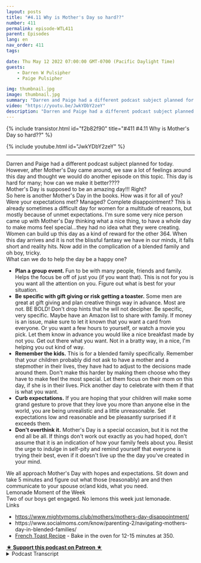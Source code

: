```yaml
---
layout: posts
title: "#4.11 Why is Mother's Day so hard??"
number: 411
permalink: episode-WTL411
parent: Episodes
lang: en
nav_order: 411
tags:

date: Thu May 12 2022 07:00:00 GMT-0700 (Pacific Daylight Time)
guests:
    - Darren W Pulsipher
    - Paige Pulsipher

img: thumbnail.jpg
image: thumbnail.jpg
summary: "Darren and Paige had a different podcast subject planned for today. However, after Mother's Day came around, we saw a lot of feelings around this day and thought we would do another episode on this topic. This day is hard for many; how can we make it better????"
video: "https://youtu.be/JwkYDbY2zeY"
description: "Darren and Paige had a different podcast subject planned for today. However, after Mother's Day came around, we saw a lot of feelings around this day and thought we would do another episode on this topic. This day is hard for many; how can we make it better????"
---
```


<div>
{% include transistor.html id="f2b82f90" title="#411 #4.11 Why is Mother's Day so hard??" %}

{% include youtube.html id="JwkYDbY2zeY" %}
</div>

---

<html><head></head><body><div>Darren and Paige had a different podcast subject planned for today. However, after Mother's Day came around, we saw a lot of feelings around this day and thought we would do another episode on this topic. This day is hard for many; how can we make it better????</div><div>Mother's Day is supposed to be an amazing day!!! Right?</div><div>So here is another Mother's Day in the books. How was it for all of you? Were your expectations met? Managed? Complete disappointment? This is already sometimes a difficult day for women for a multitude of reasons, but mostly because of unmet expectations. I'm sure some very nice person came up with Mother's Day thinking what a nice thing, to have a whole day to make moms feel special...they had no idea what they were creating. Women can build up this day as a kind of reward for the other 364. When this day arrives and it is not the blissful fantasy we have in our minds, it falls short and reality hits. Now add in the complication of a blended family and oh boy, tricky.</div><div>What can we do to help the day be a happy one?</div><ul><li><strong>Plan a group event. </strong>Fun to be with many people, friends and family. Helps the focus be off of just you (if you want that). This is not for you is you want all the attention on you. Figure out what is best for your situation.</li><li><strong>Be specific with gift giving or risk getting a toaster.</strong> Some men are great at gift giving and plan creative things way in advance. Most are not. BE BOLD! Don't drop hints that he will not decipher. Be specific, very specific. Maybe have an Amazon list to share with family. If money is an issue, make sure to let it known that you want a card from everyone. Or you want a few hours to yourself, or watch a movie you pick. Let them know in advance you would like a nice breakfast made by not you. Get out there what you want. Not in a bratty way, in a nice, I'm helping you out kind of way.</li><li><strong>Remember the kids.</strong> This is for a blended family specifically. Remember that your children probably did not ask to have a mother and a stepmother in their lives, they have had to adjust to the decisions made around them. Don't make this harder by making them choose who they have to make feel the most special. Let them focus on their mom on this day, if she is in their lives. Pick another day to celebrate with them if that is what you want.&nbsp;</li><li><strong>Curb expectations.</strong> If you are hoping that your children will make some grand gesture to prove that they love you more than anyone else in the world, you are being unrealistic and a little unreasonable. Set expectations low and reasonable and be pleasantly surprised if it exceeds them.</li><li><strong>Don't overthink it.</strong> Mother's Day is a special occasion, but it is not the end all be all. If things don't work out exactly as you had hoped, don't assume that it is an indication of how your family feels about you. Resist the urge to indulge in self-pity and remind yourself that everyone is trying their best, even if it doesn't live up the the day you've created in your mind.&nbsp;</li></ul><div>We all approach Mother's Day with hopes and expectations. Sit down and take 5 minutes and figure out what those (reasonably) are and then communicate to your spouse or/and kids, what you need.&nbsp;</div><div>Lemonade Moment of the Week</div><div>Two of our boys get engaged. No lemons this week just lemonade.</div><div>Links</div><ul><li><a href="https://www.mightymoms.club/mothers/mothers-day-disappointment/">https://www.mightymoms.club/mothers/mothers-day-disappointment/</a></li><li>https://www.socialmoms.com/know/parenting-2/navigating-mothers-day-in-blended-families/</li><li><a href="https://tastesbetterfromscratch.com/crunchy-french-toast/">French Toast Recipe</a> - Bake in the oven for 12-15 minutes at 350.</li></ul>
<strong>
  <a href="https://www.patreon.com/wheresthelemonade" target="_donate" rel="payment" title="★ Support this podcast on Patreon ★">★ Support this podcast on Patreon ★</a>
</strong></body></html>

<details>
<summary> Podcast Transcript </summary>

<p></p>

</details>
